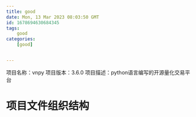 ```yaml
---
title: good
date: Mon, 13 Mar 2023 08:03:50 GMT
id: 1678694630684345
tags:
	good
categories:
	[good]


---
```

项目名称：vnpy
项目版本：3.6.0
项目描述：python语言编写的开源量化交易平台

# 项目文件组织结构
